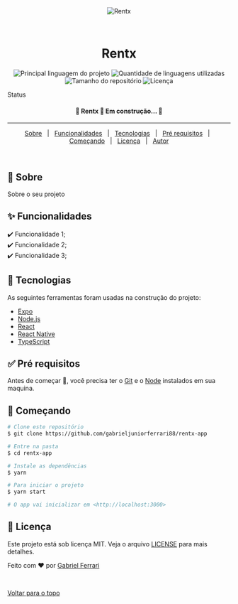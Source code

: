 <div align="center" id="top"> 
  <img src="./.github/app.gif" alt="Rentx" />

  &#xa0;

  <!-- <a href="https://rentx.netlify.com">Demo</a> -->
</div>

<h1 align="center">Rentx</h1>

<p align="center">
  <img alt="Principal linguagem do projeto" src="https://img.shields.io/github/languages/top/gabrieljuniorferrari88/rentx-app?color=56BEB8">

  <img alt="Quantidade de linguagens utilizadas" src="https://img.shields.io/github/languages/count/gabrieljuniorferrari88/rentx-app?color=56BEB8">

  <img alt="Tamanho do repositório" src="https://img.shields.io/github/repo-size/gabrieljuniorferrari88/rentx-app?color=56BEB8">

  <img alt="Licença" src="https://img.shields.io/github/license/gabrieljuniorferrari88/rentx-app?color=56BEB8">

  <!-- <img alt="Github issues" src="https://img.shields.io/github/issues/gabrieljuniorferrari88/rentx-app?color=56BEB8" /> -->

  <!-- <img alt="Github forks" src="https://img.shields.io/github/forks/gabrieljuniorferrari88/rentx-app?color=56BEB8" /> -->

  <!-- <img alt="Github stars" src="https://img.shields.io/github/stars/gabrieljuniorferrari88/rentx-app?color=56BEB8" /> -->
</p>

Status

 <h4 align="center"> 
	🚧  Rentx 🚀 Em construção...  🚧
</h4> 

<hr>

<p align="center">
  <a href="#dart-sobre">Sobre</a> &#xa0; | &#xa0; 
  <a href="#sparkles-funcionalidades">Funcionalidades</a> &#xa0; | &#xa0;
  <a href="#rocket-tecnologias">Tecnologias</a> &#xa0; | &#xa0;
  <a href="#white_check_mark-pré-requesitos">Pré requisitos</a> &#xa0; | &#xa0;
  <a href="#checkered_flag-começando">Começando</a> &#xa0; | &#xa0;
  <a href="#memo-licença">Licença</a> &#xa0; | &#xa0;
  <a href="https://github.com/gabrieljuniorferrari88" target="_blank">Autor</a>
</p>

<br>

## :dart: Sobre ##

Sobre o seu projeto

## :sparkles: Funcionalidades ##

:heavy_check_mark: Funcionalidade 1;\
:heavy_check_mark: Funcionalidade 2;\
:heavy_check_mark: Funcionalidade 3;

## :rocket: Tecnologias ##

As seguintes ferramentas foram usadas na construção do projeto:

- [Expo](https://expo.io/)
- [Node.js](https://nodejs.org/en/)
- [React](https://pt-br.reactjs.org/)
- [React Native](https://reactnative.dev/)
- [TypeScript](https://www.typescriptlang.org/)

## :white_check_mark: Pré requisitos ##

Antes de começar :checkered_flag:, você precisa ter o [Git](https://git-scm.com) e o [Node](https://nodejs.org/en/) instalados em sua maquina.

## :checkered_flag: Começando ##

```bash
# Clone este repositório
$ git clone https://github.com/gabrieljuniorferrari88/rentx-app

# Entre na pasta
$ cd rentx-app

# Instale as dependências
$ yarn

# Para iniciar o projeto
$ yarn start

# O app vai inicializar em <http://localhost:3000>
```

## :memo: Licença ##

Este projeto está sob licença MIT. Veja o arquivo [LICENSE](LICENSE.md) para mais detalhes.


Feito com :heart: por <a href="https://github.com/gabrieljuniorferrari88" target="_blank">Gabriel Ferrari</a>

&#xa0;

<a href="#top">Voltar para o topo</a>
